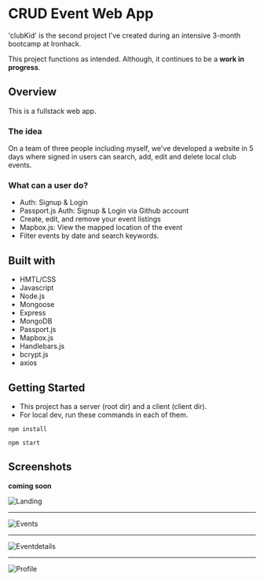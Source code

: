 # CRUD Event Web App

'clubKid' is the second project I've created during an intensive 3-month bootcamp at Ironhack.

This project functions as intended. Although, it continues to be a **work in progress**.


## Overview

This is a fullstack web app.

### The idea

On a team of three people including myself, we've developed a website in 5 days where signed in users can search, add, edit and delete local club events.

### What can a user do?

-   Auth: Signup & Login
-   Passport.js Auth: Signup & Login via Github account
-   Create, edit, and remove your event listings
-   Mapbox.js: View the mapped location of the event 
-   Filter events by date and search keywords. 


## Built with

-   HMTL/CSS
-   Javascript
-   Node.js
-   Mongoose
-   Express
-   MongoDB
-   Passport.js
-   Mapbox.js
-   Handlebars.js
-   bcrypt.js
-   axios


## Getting Started

-   This project has a server (root dir) and a client (client dir). 
-   For local dev, run these commands in each of them.

```Console
npm install
```
```Console
npm start
```



## Screenshots

**coming soon**

![Landing](https://user-images.githubusercontent.com/73913997/154705622-ca78b2a0-d50b-4dbf-a456-4998989abdb9.png)

-----

![Events](https://user-images.githubusercontent.com/73913997/154705650-b9719d9f-ed35-482f-81dd-85d5446bbf98.png)

-----

![Eventdetails](https://user-images.githubusercontent.com/73913997/154705680-d452c5cc-e2a1-4aba-be88-955b5791c4af.png)

-----

![Profile](https://user-images.githubusercontent.com/73913997/154705703-4d383989-d09b-481c-b75b-ae8a6f15cda2.png)

